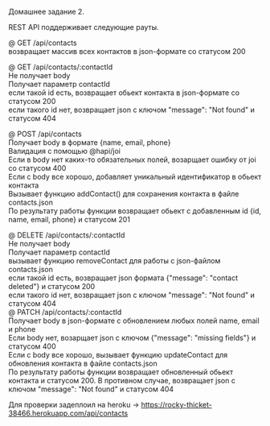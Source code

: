 Домашнее задание 2.

REST API поддерживает следующие рауты.

@ GET /api/contacts<br/>
возвращает массив всех контактов в json-формате со статусом 200<br/>

@ GET /api/contacts/:contactId<br/>
Не получает body<br/>
Получает параметр contactId<br/>
если такой id есть, возвращает обьект контакта в json-формате со статусом 200<br/>
если такого id нет, возвращает json с ключом "message": "Not found" и статусом 404<br/>

@ POST /api/contacts<br/>
Получает body в формате {name, email, phone}<br/>
Валидация с помощью @hapi/joi<br/>
Если в body нет каких-то обязательных полей, возарщает ошибку от joi co статусом 400<br/>
Если с body все хорошо, добавляет уникальный идентификатор в обьект контакта<br/>
Вызывает функцию addContact() для сохранения контакта в файле contacts.json<br/>
По результату работы функции возвращает обьект с добавленным id {id, name, email, phone} и статусом 201<br/>

@ DELETE /api/contacts/:contactId<br/>
Не получает body<br/>
Получает параметр contactId<br/>
вызывает функцию removeContact для работы с json-файлом contacts.json<br/>
если такой id есть, возвращает json формата {"message": "contact deleted"} и статусом 200<br/>
если такого id нет, возвращает json с ключом "message": "Not found" и статусом 404<br/>
@ PATCH /api/contacts/:contactId<br/>
Получает body в json-формате c обновлением любых полей name, email и phone<br/>
Если body нет, возарщает json с ключом {"message": "missing fields"} и статусом 400<br/>
Если с body все хорошо, вызывает функцию updateContact для обновления контакта в файле contacts.json<br/>
По результату работы функции возвращает обновленный обьект контакта и статусом 200. В противном случае, возвращает json с ключом "message": "Not found" и статусом 404<br/>

Для проверки задеплоил на heroku -> https://rocky-thicket-38466.herokuapp.com/api/contacts
